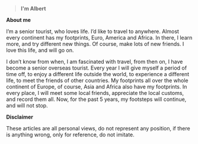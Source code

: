 > **I'm Albert**


**About me**

I’m a senior tourist, who loves life. I’d like to travel to anywhere. Almost every continent has my footprints, Euro, America and Africa. In there, I learn more, and try different new things. Of course, make lots of new friends. I love this life, and will go on. 

 I don’t know from when, I am fascinated with travel, from then on, I have become a senior overseas tourist. Every year I will give myself a period of time off, to enjoy a different life outside the world, to experience a different life, to meet the friends of other countries. My footprints all over the whole continent of Europe, of course, Asia and Africa also have my footprints. In every place, I will meet some local friends, appreciate the local customs, and record them all. Now, for the past 5 years, my footsteps will continue, and will not stop.


**Disclaimer**

These articles are all personal views, do not represent any position, if there is anything wrong, only for reference, do not imitate.




